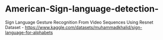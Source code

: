# American-Sign-language-detection-
Sign Language Gesture Recognition From Video Sequences Using Resnet
Dataset - https://www.kaggle.com/datasets/muhammadkhalid/sign-language-for-alphabets
